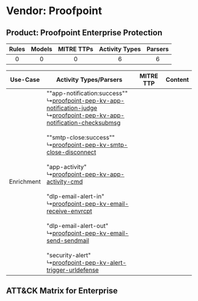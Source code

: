 Vendor: Proofpoint
==================
Product: Proofpoint Enterprise Protection
-----------------------------------------
| Rules | Models | MITRE TTPs | Activity Types | Parsers |
|:-----:|:------:|:----------:|:--------------:|:-------:|
|   0   |   0    |     0      |       6        |    6    |

|  Use-Case  | Activity Types/Parsers    | MITRE TTP | Content    |
|:----------:| ---- | --------- | ---- |
| Enrichment |  ""app-notification:success""<br> ↳[proofpoint-pep-kv-app-notification-judge](Ps/pC_proofpointpepkvappnotificationjudge.md)<br> ↳[proofpoint-pep-kv-app-notification-checksubmsg](Ps/pC_proofpointpepkvappnotificationchecksubmsg.md)<br><br> ""smtp-close:success""<br> ↳[proofpoint-pep-kv-smtp-close-disconnect](Ps/pC_proofpointpepkvsmtpclosedisconnect.md)<br><br> "app-activity"<br> ↳[proofpoint-pep-kv-app-activity-cmd](Ps/pC_proofpointpepkvappactivitycmd.md)<br><br> "dlp-email-alert-in"<br> ↳[proofpoint-pep-kv-email-receive-envrcpt](Ps/pC_proofpointpepkvemailreceiveenvrcpt.md)<br><br> "dlp-email-alert-out"<br> ↳[proofpoint-pep-kv-email-send-sendmail](Ps/pC_proofpointpepkvemailsendsendmail.md)<br><br> "security-alert"<br> ↳[proofpoint-pep-kv-alert-trigger-urldefense](Ps/pC_proofpointpepkvalerttriggerurldefense.md)<br> |    | [](RM/r_m_proofpoint_proofpoint_enterprise_protection_Enrichment.md) |

ATT&CK Matrix for Enterprise
----------------------------
